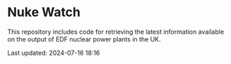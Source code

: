 # Nuke Watch

This repository includes code for retrieving the latest information available on the output of EDF nuclear power plants in the UK.

Last updated: 2024-07-16 18:16